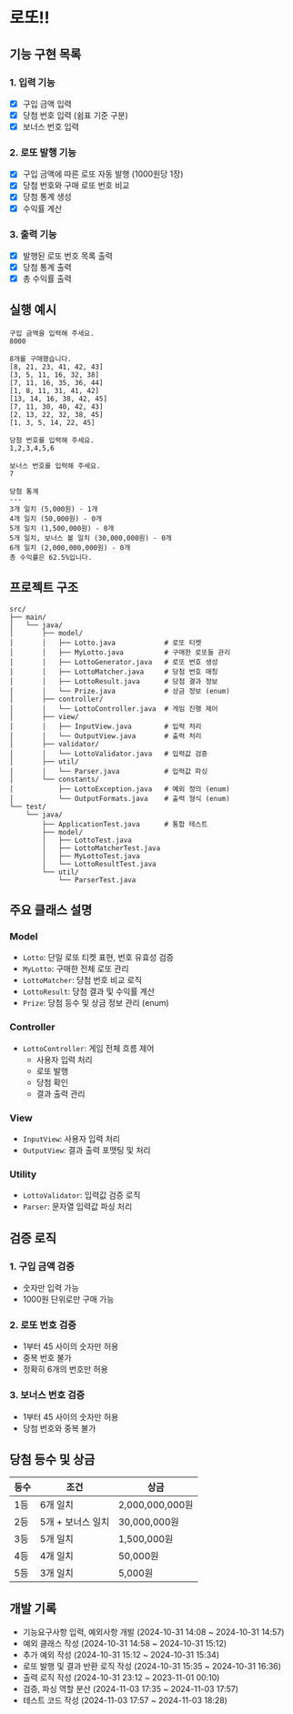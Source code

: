 # 로또!!

## 기능 구현 목록

### 1. 입력 기능
- [x] 구입 금액 입력
- [x] 당첨 번호 입력 (쉼표 기준 구분)
- [x] 보너스 번호 입력

### 2. 로또 발행 기능
- [x] 구입 금액에 따른 로또 자동 발행 (1000원당 1장)
- [x] 당첨 번호와 구매 로또 번호 비교
- [x] 당첨 통계 생성
- [x] 수익률 계산

### 3. 출력 기능
- [x] 발행된 로또 번호 목록 출력
- [x] 당첨 통계 출력
- [x] 총 수익률 출력

## 실행 예시

```
구입 금액을 입력해 주세요.
8000

8개를 구매했습니다.
[8, 21, 23, 41, 42, 43]
[3, 5, 11, 16, 32, 38]
[7, 11, 16, 35, 36, 44]
[1, 8, 11, 31, 41, 42]
[13, 14, 16, 38, 42, 45]
[7, 11, 30, 40, 42, 43]
[2, 13, 22, 32, 38, 45]
[1, 3, 5, 14, 22, 45]

당첨 번호를 입력해 주세요.
1,2,3,4,5,6

보너스 번호를 입력해 주세요.
7

당첨 통계
---
3개 일치 (5,000원) - 1개
4개 일치 (50,000원) - 0개
5개 일치 (1,500,000원) - 0개
5개 일치, 보너스 볼 일치 (30,000,000원) - 0개
6개 일치 (2,000,000,000원) - 0개
총 수익률은 62.5%입니다.
```

## 프로젝트 구조

```text
src/
├── main/
│   └── java/
│       ├── model/
│       │   ├── Lotto.java            # 로또 티켓 
│       │   ├── MyLotto.java          # 구매한 로또들 관리
│       │   ├── LottoGenerator.java   # 로또 번호 생성
│       │   ├── LottoMatcher.java     # 당첨 번호 매칭 
│       │   ├── LottoResult.java      # 당첨 결과 정보
│       │   └── Prize.java            # 상금 정보 (enum)
│       ├── controller/
│       │   └── LottoController.java  # 게임 진행 제어
│       ├── view/
│       │   ├── InputView.java        # 입력 처리
│       │   └── OutputView.java       # 출력 처리
│       ├── validator/
│       │   └── LottoValidator.java   # 입력값 검증
│       ├── util/
│       │   └── Parser.java           # 입력값 파싱
│       └── constants/
│           ├── LottoException.java   # 예외 정의 (enum)
│           └── OutputFormats.java    # 출력 형식 (enum)
└── test/
    └── java/
        ├── ApplicationTest.java      # 통합 테스트
        ├── model/
        │   ├── LottoTest.java
        │   ├── LottoMatcherTest.java
        │   ├── MyLottoTest.java
        │   └── LottoResultTest.java
        └── util/
            └── ParserTest.java
```

## 주요 클래스 설명

### Model
- `Lotto`: 단일 로또 티켓 표현, 번호 유효성 검증
- `MyLotto`: 구매한 전체 로또 관리
- `LottoMatcher`: 당첨 번호 비교 로직
- `LottoResult`: 당첨 결과 및 수익률 계산
- `Prize`: 당첨 등수 및 상금 정보 관리 (enum)

### Controller
- `LottoController`: 게임 전체 흐름 제어
   - 사용자 입력 처리
   - 로또 발행
   - 당첨 확인
   - 결과 출력 관리

### View
- `InputView`: 사용자 입력 처리
- `OutputView`: 결과 출력 포맷팅 및 처리

### Utility
- `LottoValidator`: 입력값 검증 로직
- `Parser`: 문자열 입력값 파싱 처리

## 검증 로직

### 1. 구입 금액 검증
- 숫자만 입력 가능
- 1000원 단위로만 구매 가능

### 2. 로또 번호 검증
- 1부터 45 사이의 숫자만 허용
- 중복 번호 불가
- 정확히 6개의 번호만 허용

### 3. 보너스 번호 검증
- 1부터 45 사이의 숫자만 허용
- 당첨 번호와 중복 불가

## 당첨 등수 및 상금

| 등수 | 조건 | 상금 |
|------|------|------|
| 1등 | 6개 일치 | 2,000,000,000원 |
| 2등 | 5개 + 보너스 일치 | 30,000,000원 |
| 3등 | 5개 일치 | 1,500,000원 |
| 4등 | 4개 일치 | 50,000원 |
| 5등 | 3개 일치 | 5,000원 |


## 개발 기록

- 기능요구사항 입력, 예외사항 개발 (2024-10-31 14:08 ~ 2024-10-31 14:57)
- 예외 클래스 작성 (2024-10-31 14:58 ~ 2024-10-31 15:12)
- 추가 예외 작성 (2024-10-31 15:12 ~ 2024-10-31 15:34)
- 로또 발행 및 결과 반환 로직 작성 (2024-10-31 15:35 ~ 2024-10-31 16:36)
- 출력 로직 작성 (2024-10-31 23:12 ~ 2023-11-01 00:10)
- 검증, 파싱 역할 분산 (2024-11-03 17:35 ~ 2024-11-03 17:57)
- 테스트 코드 작성 (2024-11-03 17:57 ~ 2024-11-03 18:28)